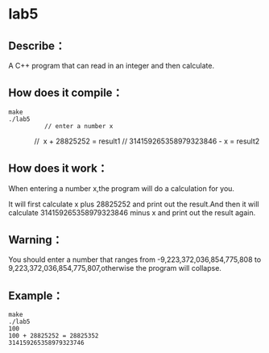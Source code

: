# lab5

Describe：
---------
A C++ program that can read in an integer and then calculate. 


How does it compile：
--------------------
    make
    ./lab5
              // enter a number x
              //  x + 28825252 = result1
              //  314159265358979323846 - x = result2

How does it work：
-----------------
When entering a number x,the program will do a calculation for you.

It will first calculate x plus 28825252 and print out the result.And then it will calculate 314159265358979323846 minus x and print out the result again.

Warning：
--------
You should enter a number that ranges from -9,223,372,036,854,775,808 to 9,223,372,036,854,775,807,otherwise the program will collapse.

Example：
--------
    make
    ./lab5
    100
    100 + 28825252 = 28825352
    314159265358979323746
    
    


